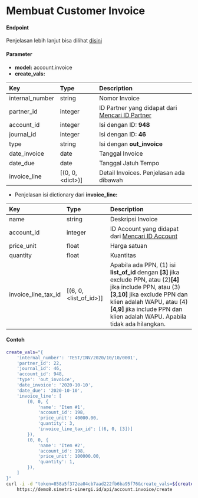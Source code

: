 # Membuat Customer Invoice
#### Endpoint
Penjelasan lebih lanjut bisa dilihat [disini](../list_api/create_data.md)

#### Parameter
- <b>model:</b> account.invoice</br>
- <b>create_vals:</b> </br>

| Key               | Type                     | Description                                                                    |
| :---              | :---                     | :---                                                                           |
| internal_number   | string                   | Nomor Invoice                                                                  |
| partner_id        | integer                  | ID Partner yang didapat dari [Mencari ID Partner](../search_master/partner.md) |
| account_id        | integer                  | Isi dengan ID: <b>948</b>                                                      |
| journal_id        | integer                  | Isi dengan ID: <b>46</b>                                                       |
| type              | string                   | Isi dengan <b>out_invoice</b>                                                  |
| date_invoice      | date                     | Tanggal Invoice                                                                |
| date_due          | date                     | Tanggal Jatuh Tempo                                                            |
| invoice_line      | [(0, 0, &lt;dict&gt;)]   | Detail Invoices. Penjelasan ada dibawah                                        |

- Penjelasan isi dictionary dari <b>invoice_line:</b> </br>

| Key                 | Type                           | Description                                                                                                                     |
| :---                | :---                           | :---                                                                                                                            |
| name                | string                         | Deskripsi Invoice                                                                                                               |
| account_id          | integer                        | ID Account yang didapat dari [Mencari ID Account](../search_master/account.md)                                                  |
| price_unit          | float                          | Harga satuan                                                                                                                    |
| quantity            | float                          | Kuantitas                                                                                                                       |
| invoice_line_tax_id | [(6, 0, &lt;list_of_id&gt;)]   | Apabila ada PPN, (1) isi <b>list_of_id</b> dengan <b>[3]</b> jika exclude PPN, atau (2)<b>[4]</b> jika include PPN, atau (3) **[3,10]** jika exclude PPN dan klien adalah WAPU, atau (4) **[4,9]** jika include PPN dan klien adalah WAPU. Apabila tidak ada hilangkan.|

#### Contoh
```bash
create_vals="{
    'internal_number': 'TEST/INV/2020/10/10/0001',
    'partner_id': 22,
    'journal_id': 46,
    'account_id': 948,
    'type': 'out_invoice',
    'date_invoice': '2020-10-10',
    'date_due': '2020-10-10',
    'invoice_line': [
        (0, 0, {
            'name': 'Item #1',
            'account_id': 198,
            'price_unit': 40000.00,
            'quantity': 3,
            'invoice_line_tax_id': [(6, 0, [3])]
        }),
        (0, 0, {
            'name': 'Item #2',
            'account_id': 198,
            'price_unit': 100000.00,
            'quantity': 1,
        }),
    ]
}"
curl -i -d "token=858a5f372ea04cb7aad222fb6ba95f76&create_vals=${create_vals}" \
    https://demo8.simetri-sinergi.id/api/account.invoice/create
```
